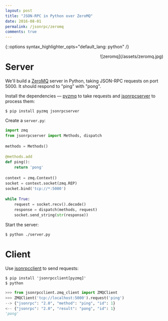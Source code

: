```yaml
---
layout: post
title: "JSON-RPC in Python over ZeroMQ"
date: 2016-08-01
permalink: /jsonrpc/zeromq
comments: true
---
```

{::options syntax_highlighter_opts="default_lang: python" /}

<div style="float: right; margin-left: 1em;" markdown="1">
![zeromq](/assets/zeromq.jpg)
</div>

Server
======
We'll build a [ZeroMQ](http://zeromq.org) server in Python, taking JSON-RPC
requests on port 5000. It should respond to "ping" with "pong".

Install the dependencies — [pyzmq](https://pyzmq.readthedocs.io/) to take
requests and [jsonrpcserver](http://jsonrpcserver.readthedocs.io/) to process
them:

``` shell
$ pip install pyzmq jsonrpcserver
```
Create a `server.py`:

```python
import zmq
from jsonrpcserver import Methods, dispatch

methods = Methods()

@methods.add
def ping():
    return 'pong'

context = zmq.Context()
socket = context.socket(zmq.REP)
socket.bind('tcp://*:5000')

while True:
    request = socket.recv().decode()
    response = dispatch(methods, request)
    socket.send_string(str(response))
```
Start the server:

``` shell
$ python ./server.py
```

Client
======
Use [jsonrpcclient](http://jsonrpcclient.readthedocs.io/) to send requests:

``` shell
$ pip install 'jsonrpcclient[pyzmq]'
$ python
```
```python
>>> from jsonrpcclient.zmq_client import ZMQClient
>>> ZMQClient('tcp://localhost:5000').request('ping')
--> {"jsonrpc": "2.0", "method": "ping", "id": 1}
<-- {"jsonrpc": "2.0", "result": "pong", "id": 1}
'pong'
```
